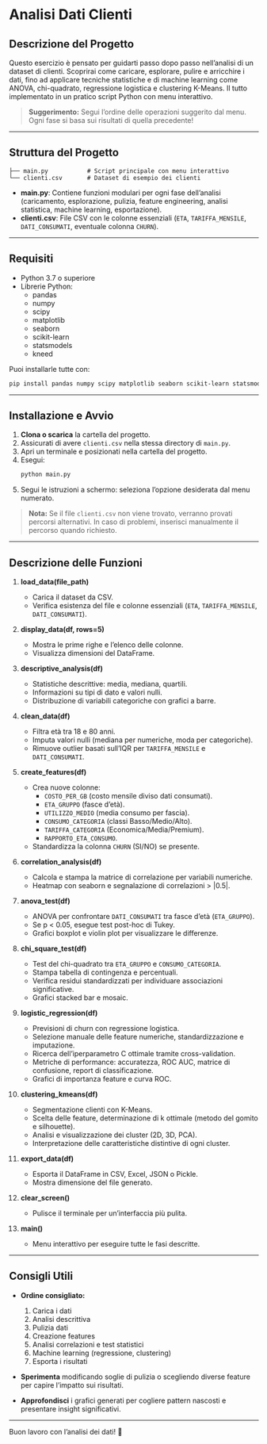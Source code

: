 # Analisi Dati Clienti

## Descrizione del Progetto
Questo esercizio è pensato per guidarti passo dopo passo nell’analisi di un dataset di clienti. Scoprirai come caricare, esplorare, pulire e arricchire i dati, fino ad applicare tecniche statistiche e di machine learning come ANOVA, chi-quadrato, regressione logistica e clustering K-Means. Il tutto implementato in un pratico script Python con menu interattivo.

> **Suggerimento:** Segui l’ordine delle operazioni suggerito dal menu. Ogni fase si basa sui risultati di quella precedente!

---

## Struttura del Progetto

```
├── main.py           # Script principale con menu interattivo
└── clienti.csv       # Dataset di esempio dei clienti
```  

- **main.py**: Contiene funzioni modulari per ogni fase dell’analisi (caricamento, esplorazione, pulizia, feature engineering, analisi statistica, machine learning, esportazione).  
- **clienti.csv**: File CSV con le colonne essenziali (`ETA`, `TARIFFA_MENSILE`, `DATI_CONSUMATI`, eventuale colonna `CHURN`).

---

## Requisiti

- Python 3.7 o superiore
- Librerie Python:
  - pandas
  - numpy
  - scipy
  - matplotlib
  - seaborn
  - scikit-learn
  - statsmodels
  - kneed

Puoi installarle tutte con:
```bash
pip install pandas numpy scipy matplotlib seaborn scikit-learn statsmodels kneed
```

---

## Installazione e Avvio

1. **Clona o scarica** la cartella del progetto.  
2. Assicurati di avere `clienti.csv` nella stessa directory di `main.py`.  
3. Apri un terminale e posizionati nella cartella del progetto.  
4. Esegui:
   ```bash
   python main.py
   ```  
5. Segui le istruzioni a schermo: seleziona l’opzione desiderata dal menu numerato.

> **Nota:** Se il file `clienti.csv` non viene trovato, verranno provati percorsi alternativi. In caso di problemi, inserisci manualmente il percorso quando richiesto.

---

## Descrizione delle Funzioni

1. **load_data(file_path)**  
   - Carica il dataset da CSV.  
   - Verifica esistenza del file e colonne essenziali (`ETA`, `TARIFFA_MENSILE`, `DATI_CONSUMATI`).

2. **display_data(df, rows=5)**  
   - Mostra le prime righe e l’elenco delle colonne.  
   - Visualizza dimensioni del DataFrame.

3. **descriptive_analysis(df)**  
   - Statistiche descrittive: media, mediana, quartili.  
   - Informazioni su tipi di dato e valori nulli.  
   - Distribuzione di variabili categoriche con grafici a barre.

4. **clean_data(df)**  
   - Filtra età tra 18 e 80 anni.  
   - Imputa valori nulli (mediana per numeriche, moda per categoriche).  
   - Rimuove outlier basati sull’IQR per `TARIFFA_MENSILE` e `DATI_CONSUMATI`.

5. **create_features(df)**  
   - Crea nuove colonne:  
     - `COSTO_PER_GB` (costo mensile diviso dati consumati).  
     - `ETA_GRUPPO` (fasce d’età).  
     - `UTILIZZO_MEDIO` (media consumo per fascia).  
     - `CONSUMO_CATEGORIA` (classi Basso/Medio/Alto).  
     - `TARIFFA_CATEGORIA` (Economica/Media/Premium).  
     - `RAPPORTO_ETA_CONSUMO`.
   - Standardizza la colonna `CHURN` (SI/NO) se presente.

6. **correlation_analysis(df)**  
   - Calcola e stampa la matrice di correlazione per variabili numeriche.  
   - Heatmap con seaborn e segnalazione di correlazioni > |0.5|.

7. **anova_test(df)**  
   - ANOVA per confrontare `DATI_CONSUMATI` tra fasce d’età (`ETA_GRUPPO`).  
   - Se p < 0.05, esegue test post-hoc di Tukey.  
   - Grafici boxplot e violin plot per visualizzare le differenze.

8. **chi_square_test(df)**  
   - Test del chi-quadrato tra `ETA_GRUPPO` e `CONSUMO_CATEGORIA`.  
   - Stampa tabella di contingenza e percentuali.  
   - Verifica residui standardizzati per individuare associazioni significative.  
   - Grafici stacked bar e mosaic.

9. **logistic_regression(df)**  
   - Previsioni di churn con regressione logistica.  
   - Selezione manuale delle feature numeriche, standardizzazione e imputazione.  
   - Ricerca dell’iperparametro C ottimale tramite cross-validation.  
   - Metriche di performance: accuratezza, ROC AUC, matrice di confusione, report di classificazione.  
   - Grafici di importanza feature e curva ROC.

10. **clustering_kmeans(df)**  
    - Segmentazione clienti con K-Means.  
    - Scelta delle feature, determinazione di k ottimale (metodo del gomito e silhouette).  
    - Analisi e visualizzazione dei cluster (2D, 3D, PCA).  
    - Interpretazione delle caratteristiche distintive di ogni cluster.

11. **export_data(df)**  
    - Esporta il DataFrame in CSV, Excel, JSON o Pickle.  
    - Mostra dimensione del file generato.

12. **clear_screen()**  
    - Pulisce il terminale per un’interfaccia più pulita.

13. **main()**  
    - Menu interattivo per eseguire tutte le fasi descritte.

---

## Consigli Utili

- **Ordine consigliato:**  
  1. Carica i dati  
  2. Analisi descrittiva  
  3. Pulizia dati  
  4. Creazione features  
  5. Analisi correlazioni e test statistici  
  6. Machine learning (regressione, clustering)  
  7. Esporta i risultati

- **Sperimenta** modificando soglie di pulizia o scegliendo diverse feature per capire l’impatto sui risultati.  
- **Approfondisci** i grafici generati per cogliere pattern nascosti e presentare insight significativi.

---

Buon lavoro con l’analisi dei dati! 🚀

